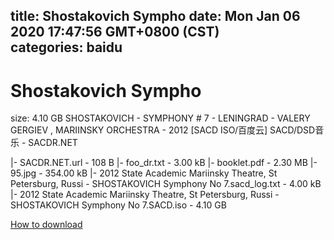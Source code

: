 
title: Shostakovich Sympho
date: Mon Jan 06 2020 17:47:56 GMT+0800 (CST)    
categories: baidu
---

# Shostakovich Sympho
size: 4.10 GB
 SHOSTAKOVICH - SYMPHONY # 7 - LENINGRAD - VALERY GERGIEV , MARIINSKY ORCHESTRA - 2012 [SACD ISO/百度云] SACD/DSD音乐 - SACDR.NET
 
|- SACDR.NET.url - 108 B
|- foo_dr.txt - 3.00 kB
|- booklet.pdf - 2.30 MB
|- 95.jpg - 354.00 kB
|- 2012 State Academic Mariinsky Theatre, St Petersburg, Russi - SHOSTAKOVICH Symphony No 7.sacd_log.txt - 4.00 kB
|- 2012 State Academic Mariinsky Theatre, St Petersburg, Russi - SHOSTAKOVICH Symphony No 7.SACD.iso - 4.10 GB

[How to download](https://bpcam.bemobtrk.com/go/2ceec3aa-1ca2-46d6-b9ff-aaa5c184517c?jno=1436)